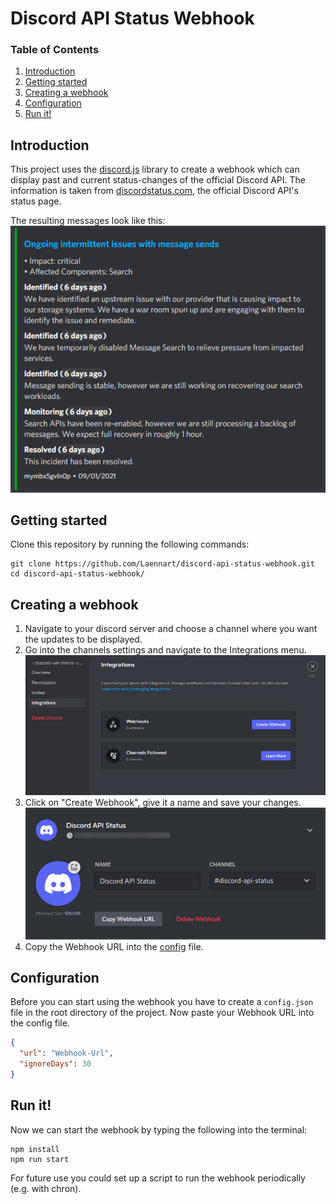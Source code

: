 # Discord API Status Webhook

### Table of Contents
1. [Introduction](#introduction)
2. [Getting started](#getting-started)
3. [Creating a webhook](#creating-a-webhook)
4. [Configuration](#configuration)
5. [Run it!](#run-it)

## Introduction
This project uses the [discord.js](https://github.com/discordjs/discord.js) library to create a webhook which can display past and current status-changes of the official Discord API.
The information is taken from [discordstatus.com](https://discordstatus.com/), the official Discord API's status page.

The resulting messages look like this:
![result](assets/result.png)

## Getting started
Clone this repository by running the following commands:
```shell
git clone https://github.com/Laennart/discord-api-status-webhook.git
cd discord-api-status-webhook/
```

## Creating a webhook
1. Navigate to your discord server and choose a channel where you want the updates to be displayed.
2. Go into the channels settings and navigate to the Integrations menu.
![channel-settings](assets/channel-settings.png)
3. Click on "Create Webhook", give it a name and save your changes.
![create-webhook](assets/create-webhook.png)
4. Copy the Webhook URL into the [config](#configuration) file.

## Configuration
Before you can start using the webhook you have to create a `config.json` file in the root directory of the project. Now paste your Webhook URL into the config file.
```json
{
  "url": "Webhook-Url",
  "ignoreDays": 30
}
```

## Run it!
Now we can start the webhook by typing the following into the terminal:
```shell
npm install
npm run start
```

For future use you could set up a script to run the webhook periodically (e.g. with chron).
